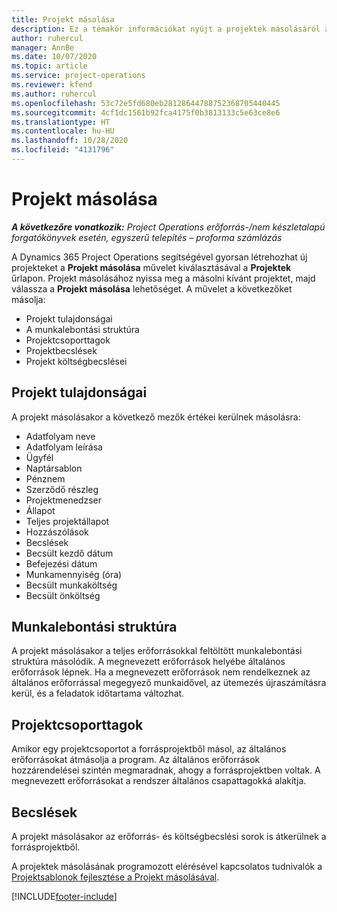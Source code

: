 ```yaml
---
title: Projekt másolása
description: Ez a témakör információkat nyújt a projektek másolásáról a Dynamics 365 Project Operations alkalmazásban.
author: ruhercul
manager: AnnBe
ms.date: 10/07/2020
ms.topic: article
ms.service: project-operations
ms.reviewer: kfend
ms.author: ruhercul
ms.openlocfilehash: 53c72e5fd680eb28128644788752368705440445
ms.sourcegitcommit: 4cf1dc1561b92fca4175f0b3813133c5e63ce8e6
ms.translationtype: HT
ms.contentlocale: hu-HU
ms.lasthandoff: 10/28/2020
ms.locfileid: "4131796"
---
```

# <a name="copy-a-project"></a>Projekt másolása

_**A következőre vonatkozik:** Project Operations erőforrás-/nem készletalapú forgatókönyvek esetén, egyszerű telepítés – proforma számlázás_

A Dynamics 365 Project Operations segítségével gyorsan létrehozhat új projekteket a **Projekt másolása** művelet kiválasztásával a **Projektek** űrlapon. Projekt másolásához nyissa meg a másolni kívánt projektet, majd válassza a **Projekt másolása** lehetőséget. A művelet a következőket másolja:

- Projekt tulajdonságai
- A munkalebontási struktúra
- Projektcsoporttagok
- Projektbecslések
- Projekt költségbecslései

## <a name="project-properties"></a>Projekt tulajdonságai

A projekt másolásakor a következő mezők értékei kerülnek másolásra:

- Adatfolyam neve
- Adatfolyam leírása
- Ügyfél
- Naptársablon
- Pénznem
- Szerződő részleg
- Projektmenedzser
- Állapot
- Teljes projektállapot
- Hozzászólások
- Becslések
- Becsült kezdő dátum
- Befejezési dátum
- Munkamennyiség (óra)
- Becsült munkaköltség
- Becsült önköltség

## <a name="work-breakdown-structure"></a>Munkalebontási struktúra

A projekt másolásakor a teljes erőforrásokkal feltöltött munkalebontási struktúra másolódik. A megnevezett erőforrások helyébe általános erőforrások lépnek. Ha a megnevezett erőforrások nem rendelkeznek az általános erőforrással megegyező munkaidővel, az ütemezés újraszámításra kerül, és a feladatok időtartama változhat.

## <a name="project-team-members"></a>Projektcsoporttagok

Amikor egy projektcsoportot a forrásprojektből másol, az általános erőforrásokat átmásolja a program. Az általános erőforrások hozzárendelései szintén megmaradnak, ahogy a forrásprojektben voltak. A megnevezett erőforrásokat a rendszer általános csapattagokká alakítja.

## <a name="estimates"></a>Becslések

A projekt másolásakor az erőforrás- és költségbecslési sorok is átkerülnek a forrásprojektből. 

A projektek másolásának programozott elérésével kapcsolatos tudnivalók a [Projektsablonok fejlesztése a Projekt másolásával](dev-copy-project.md).


[!INCLUDE[footer-include](../includes/footer-banner.md)]